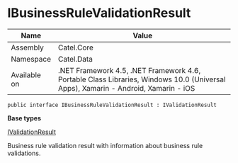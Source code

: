 

# IBusinessRuleValidationResult

Name|Value
---|---
Assembly|Catel.Core
Namespace|Catel.Data
Available on|.NET Framework 4.5, .NET Framework 4.6, Portable Class Libraries, Windows 10.0 (Universal Apps), Xamarin - Android, Xamarin - iOS

```
public interface IBusinessRuleValidationResult : IValidationResult
```

**Base types**

[IValidationResult](/Catel.Core\Catel\Data\IValidationResult.md)


Business rule validation result with information about business rule validations.



